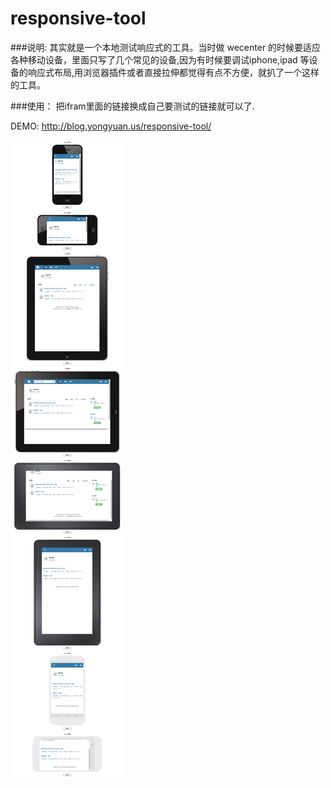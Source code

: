 responsive-tool
===============

###说明:
其实就是一个本地测试响应式的工具。当时做 wecenter 的时候要适应各种移动设备，里面只写了几个常见的设备,因为有时候要调试iphone,ipad 等设备的响应式布局,用浏览器插件或者直接拉伸都觉得有点不方便，就扒了一个这样的工具。

###使用：
把ifram里面的链接换成自己要测试的链接就可以了.

DEMO: http://blog.yongyuan.us/responsive-tool/

![demo](img/demo.png)
